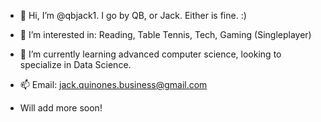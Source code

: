 - 👋 Hi, I’m @qbjack1. I go by QB, or Jack. Either is fine. :)

- 👀 I’m interested in: Reading, Table Tennis, Tech, Gaming (Singleplayer)

- 🌱 I’m currently learning advanced computer science, looking to specialize in Data Science.

- 📫 Email: jack.quinones.business@gmail.com

- Will add more soon!

<!---
qbjack1/qbjack1 is a ✨ special ✨ repository because its `README.md` (this file) appears on your GitHub profile.
You can click the Preview link to take a look at your changes.
--->

